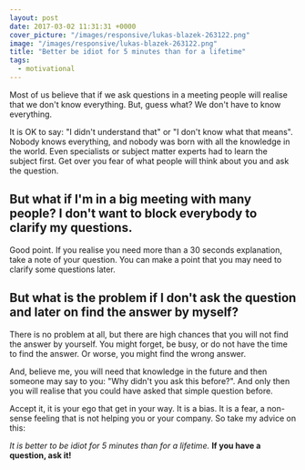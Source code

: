 ```yaml
---
layout: post
date: 2017-03-02 11:31:31 +0000
cover_picture: "/images/responsive/lukas-blazek-263122.png"
image: "/images/responsive/lukas-blazek-263122.png"
title: "Better be idiot for 5 minutes than for a lifetime"
tags:
  - motivational
---
```


Most of us believe that if we ask questions in a meeting people will realise that we don't know everything. But, guess what? We don't have to know everything.

<!-- more -->

It is OK to say: "I didn't understand that" or "I don't know what that means".
Nobody knows everything, and nobody was born with all the knowledge in the world. Even specialists or subject matter experts had to learn the subject first.
Get over you fear of what people will think about you and ask the question.
## But what if I'm in a big meeting with many people? I don't want to block everybody to clarify my questions.
Good point.
If you realise you need more than a 30 seconds explanation, take a note of your question. You can make a point that you may need to clarify some questions later.
## But what is the problem if I don't ask the question and later on find the answer by myself?
There is no problem at all, but there are high chances that you will not find the answer by yourself. You might forget, be busy, or do not have the time to find the answer. Or worse, you might find the wrong answer.

And, believe me, you will need that knowledge in the future and then someone may say to you: "Why didn't you ask this before?". And only then you will realise that you could have asked that simple question before.

Accept it, it is your ego that get in your way. It is a bias. It is a fear, a non-sense feeling that is not helping you or your company.
So take my advice on this:

*It is better to be idiot for 5 minutes than for a lifetime.*
**If you have a question, ask it!**

